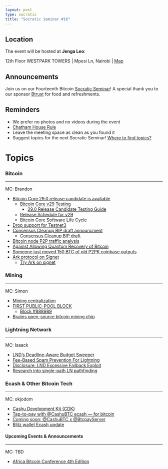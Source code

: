 ```yaml
---
layout: post
type: socratic
title: "Socratic Seminar #16"
---
```


## Location

The event will be hosted at **Jenga Leo**:

12th Floor WESTPARK TOWERS | Mpesi Ln, Nairobi | [Map](https://maps.app.goo.gl/jA86RuyuBKcE4eA47)

## Announcements

Join us on our Fourteenth Bitcoin [Socratic Seminar](/about)! A special thank you to our
sponsor [Btrust](http://btrust.tech/) for food and refreshments.

## Reminders

- We prefer no photos and no videos during the event
- [Chatham House Rule](https://www.chathamhouse.org/about-us/chatham-house-rule)
- Leave the meeting space as clean as you found it
- Suggest topics for the next Socratic Seminar! [Where to find topics?](/about/find-topics)

# Topics

### Bitcoin

---

MC: Brandon

- [Bitcoin Core 29.0 release candidate is available](https://delvingbitcoin.org/t/bitcoin-core-29-0-release-candidate-is-available/1536)
  - [Bitcoin Core v29 Testing](https://github.com/bitcoin/bitcoin/issues/32052)
    - [29.0 Release Candidate Testing Guide](https://github.com/bitcoin-core/bitcoin-devwiki/wiki/29.0-Release-Candidate-Testing-Guide)
  - [Release Schedule for v29](https://github.com/bitcoin/bitcoin/issues/31029)
  - [Bitcoin Core Software Life Cycle](https://bitcoincore.org/en/lifecycle/)
- [Drop support for Testnet3](https://mailing-list.bitcoindevs.xyz/bitcoindev/9FAA7EEC-BD22-491E-B21B-732AEA15F556@sprovoost.nl/)
- [Consensus Cleanup BIP draft announcment](https://x.com/darosior/status/1904947392744485062)
  - [Consensus Cleanup BIP draft](https://github.com/bitcoin/bips/pull/1800)
- [Bitcoin node P2P traffic analysis](https://delvingbitcoin.org/t/bitcoin-node-p2p-traffic-analysis/1490)
- [Against Allowing Quantum Recovery of Bitcoin](https://blog.lopp.net/against-quantum-recovery-of-bitcoin/)
- [Someone just moved 150 BTC of old P2PK coinbase outputs](http://x.com/mononautical/status/1899994909572292812)
- [Ark protocol on Signet](https://x.com/2ndbtc/status/1902400806659514562)
  - [Try Ark on signet](https://blog.second.tech/try-ark-on-signet/)

### Mining

---

MC: Simon

- [Mining centralization](https://x.com/BikesandBitcoin/status/1904262616496935388)
- [FIRST PUBLIC-POOL BLOCK](https://x.com/Public_Pool_BTC/status/1903618424841924829)
  - [Block #888989](https://mempool.space/block/00000000000000000000a517d87e63ea04c7ec3dd51d20926e82cca5466dccaf)
- [Braiins open-source bitcoin mining chip](https://x.com/BraiinsMining/status/1895463159894302837)

### Lightning Network

---

MC: Isaack

- [LND’s Deadline-Aware Budget Sweeper](https://delvingbitcoin.org/t/lnds-deadline-aware-budget-sweeper/1512/1)
- [Fee-Based Spam Prevention For Lightning](https://delvingbitcoin.org/t/fee-based-spam-prevention-for-lightning/1524)
- [Disclosure: LND Excessive Failback Exploit](http://delvingbitcoin.org/t/disclosure-lnd-excessive-failback-exploit/1493)
- [Research into single-path LN pathfinding](https://delvingbitcoin.org/t/an-exposition-of-pathfinding-strategies-within-lightning-network-clients/1500)

### Ecash & Other Bitcoin Tech

---

MC: okjodom

- [Cashu Development Kit (CDK)](https://x.com/CashuBTC/status/1904916515893231712)
- [Tap-to-pay with @CashuBTC ecash — for bitcoin](https://x.com/callebtc/status/1903079881325400407)
- [Coming soon: @CashuBTC x @BtcpayServer](https://x.com/d4rp4t/status/1904609885175558193)
- [Blitz wallet Ecash update](https://x.com/callebtc/status/1904683420443107786)


#### Upcoming Events & Announcements

---

MC: TBD

- [Africa Bitcoin Conference 4th Edition](https://x.com/AfroBitcoinOrg/status/1899747297958740126)